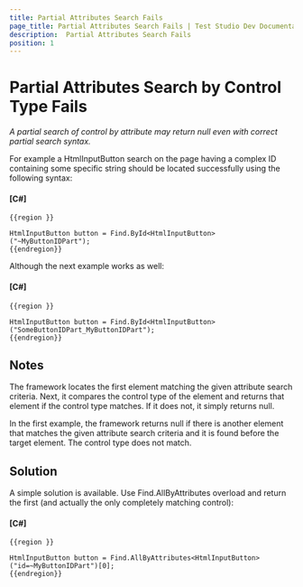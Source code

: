 ```yaml
---
title: Partial Attributes Search Fails
page_title: Partial Attributes Search Fails | Test Studio Dev Documentation
description:  Partial Attributes Search Fails
position: 1
---
```

# Partial Attributes Search by Control Type Fails #

_A partial search of control by attribute may return null even with correct partial search syntax._

For example a HtmlInputButton search on the page having a complex ID containing some specific string should be located successfully using the following syntax:

#### __[C#]__

    {{region }}

    HtmlInputButton button = Find.ById<HtmlInputButton>("~MyButtonIDPart");
    {{endregion}}

Although the next example works as well:


#### __[C#]__

    {{region }}

    HtmlInputButton button = Find.ById<HtmlInputButton>("SomeButtonIDPart_MyButtonIDPart");
    {{endregion}}

## Notes ##

The framework locates the first element matching the given attribute search criteria. Next, it compares the control type of the element and returns that element if the control type matches. If it does not, it simply returns null.

In the first example, the framework returns null if there is another element that matches the given attribute search criteria and it is found before the target element. The control type does not match.

## Solution ##

A simple solution is available. Use Find.AllByAttributes<Control Type> overload and return the first (and actually the only completely matching control):

#### __[C#]__

    {{region }}

    HtmlInputButton button = Find.AllByAttributes<HtmlInputButton>("id=~MyButtonIDPart")[0];
    {{endregion}}
